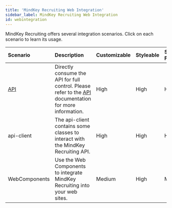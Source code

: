 ```yaml
---
title: 'MindKey Recruiting Web Integration'
sidebar_label: MindKey Recruiting Web Integration
id: webintegration
---
```

MindKey Recruiting offers several integration scenarios. Click on each scenario to learn its usage.

| Scenario                                                            | Description                                                                                                                                                            | Customizable | Styleable | SEO Friendly | Requires Development |
| :------------------------------------------------------------------ | :--------------------------------------------------------------------------------------------------------------------------------------------------------------------- | :----------- | :-------- | :----------- | :------------------- |
| [API](https://pena-team-sandbox.readme.io/v3.0/docs/recruiting-api) | Directly consume the API for full control. Please refer to the [API](https://pena-team-sandbox.readme.io/v3.0/docs/recruiting-api) documentation for more information. | High         | High      | High         | Yes                  |
| api-client                                                          | The api-client contains some classes to interact with the MindKey Recruiting API.                                                                                      | High         | High      | High         | Yes                  |
| WebComponents                                                       | Use the Web Components to integrate MindKey Recruiting into your web sites.                                                                                            | Medium       | High      | Medium       | A bit                |